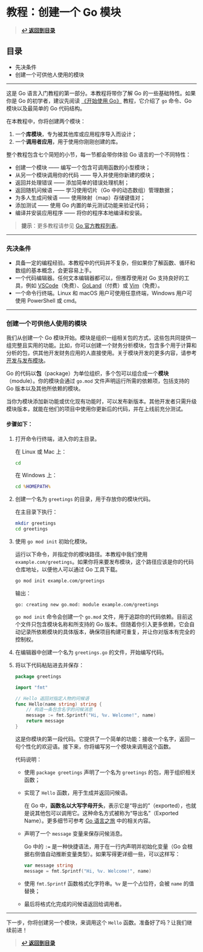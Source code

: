 # 教程：创建一个 Go 模块
> **[↩ 返回到目录](../doc.md)**
## 目录

- 先决条件
- 创建一个可供他人使用的模块

---

这是 Go 语言入门教程的第一部分。本教程将带你了解 Go 的一些基础特性。如果你是 Go 的初学者，建议先阅读 [《开始使用 Go》](https://go.dev/doc/tutorial/getting-started) 教程，它介绍了 `go` 命令、Go 模块以及最简单的 Go 代码结构。

在本教程中，你将创建两个模块：

1. 一个**库模块**，专为被其他库或应用程序导入而设计；
2. 一个**调用者应用**，用于使用你刚刚创建的库。

整个教程包含七个简短的小节，每一节都会带你体验 Go 语言的一个不同特性：

- 创建一个模块 —— 编写一个包含可调用函数的小型模块；
- 从另一个模块调用你的代码 —— 导入并使用你新建的模块；
- 返回并处理错误 —— 添加简单的错误处理机制；
- 返回随机问候语 —— 学习使用切片（Go 中的动态数组）管理数据；
- 为多人生成问候语 —— 使用映射（map）存储键值对；
- 添加测试 —— 使用 Go 内置的单元测试功能来验证代码；
- 编译并安装应用程序 —— 将你的程序本地编译和安装。

> **提示**：更多教程请参见 [Go 官方教程列表](https://go.dev/doc/tutorial/)。

---

### 先决条件

- 具备一定的编程经验。本教程中的代码并不复杂，但如果你了解函数、循环和数组的基本概念，会更容易上手。
- 一个代码编辑器。任何文本编辑器都可以，但推荐使用对 Go 支持良好的工具，例如 [VSCode](https://code.visualstudio.com/)（免费）、[GoLand](https://www.jetbrains.com/go/)（付费）或 [Vim](https://www.vim.org/)（免费）。
- 一个命令行终端。Linux 和 macOS 用户可使用任意终端，Windows 用户可使用 PowerShell 或 cmd。

---

### 创建一个可供他人使用的模块

我们从创建一个 Go 模块开始。模块是组织一组相关包的方式，这些包共同提供一组完整且实用的功能。比如，你可以创建一个财务分析模块，包含多个用于计算和分析的包，供其他开发财务应用的人直接使用。关于模块开发的更多内容，请参考 [开发与发布模块](https://go.dev/doc/modules/developing)。

Go 的代码以**包**（package）为单位组织，多个包可以组合成一个**模块**（module）。你的模块会通过 `go.mod` 文件声明运行所需的依赖项，包括支持的 Go 版本以及其他所依赖的模块。

当你为模块添加新功能或优化现有功能时，可以发布新版本。其他开发者只需升级模块版本，就能在他们的项目中使用你更新后的代码，并在上线前充分测试。

#### 步骤如下：

1. 打开命令行终端，进入你的主目录。

   在 Linux 或 Mac 上：

   ```bash
   cd
   ```

   在 Windows 上：

   ```cmd
   cd %HOMEPATH%
   ```

2. 创建一个名为 `greetings` 的目录，用于存放你的模块代码。

   在主目录下执行：

   ```bash
   mkdir greetings
   cd greetings
   ```

3. 使用 `go mod init` 初始化模块。

   运行以下命令，并指定你的模块路径。本教程中我们使用 `example.com/greetings`。如果你将来要发布模块，这个路径应该是你的代码仓库地址，以便他人可以通过 Go 工具下载。

   ```bash
   go mod init example.com/greetings
   ```

   输出：

   ```
   go: creating new go.mod: module example.com/greetings
   ```

   `go mod init` 命令会创建一个 `go.mod` 文件，用于追踪你的代码依赖。目前这个文件只包含模块名称和所支持的 Go 版本。但随着你引入更多依赖，它会自动记录所依赖模块的具体版本，确保项目构建可重复，并让你对版本有完全的控制权。

4. 在编辑器中创建一个名为 `greetings.go` 的文件，开始编写代码。

5. 将以下代码粘贴进去并保存：

   ```go
   package greetings

   import "fmt"

   // Hello 返回对指定人物的问候语
   func Hello(name string) string {
       // 构造一条包含名字的问候消息
       message := fmt.Sprintf("Hi, %v. Welcome!", name)
       return message
   }
   ```

   这是你模块的第一段代码。它提供了一个简单的功能：接收一个名字，返回一句个性化的欢迎语。接下来，你将编写另一个模块来调用这个函数。

   代码说明：

    - 使用 `package greetings` 声明了一个名为 `greetings` 的包，用于组织相关函数；
    - 实现了 `Hello` 函数，用于生成并返回问候语。

      在 Go 中，**函数名以大写字母开头**，表示它是“导出的”（exported），也就是说其他包可以调用它。这种命名方式被称为“导出名”（Exported Name）。更多细节可参考 [Go 语言之旅](https://tour.golang.org/basics/3) 中的相关内容。
    - 声明了一个 `message` 变量来保存问候消息。

      Go 中的 `:=` 是一种快捷语法，用于在一行内声明并初始化变量（Go 会根据右侧值自动推断变量类型）。如果写得更详细一些，可以这样写：

      ```go
      var message string
      message = fmt.Sprintf("Hi, %v. Welcome!", name)
      ```

    - 使用 `fmt.Sprintf` 函数格式化字符串。`%v` 是一个占位符，会被 `name` 的值替换；
    - 最后将格式化完成的问候语返回给调用者。

---

下一步，你将创建另一个模块，来调用这个 `Hello` 函数。准备好了吗？让我们继续前进！

> **[↩ 返回到目录](../doc.md)**